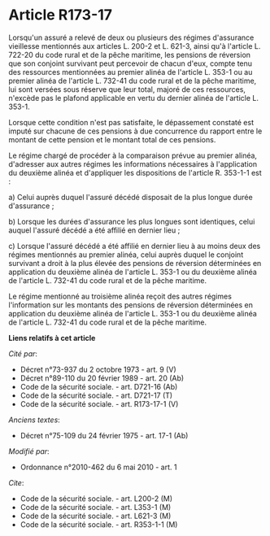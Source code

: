 # Article R173-17

Lorsqu'un assuré a relevé de deux ou plusieurs des régimes d'assurance vieillesse mentionnés aux articles L. 200-2 et L.
621-3, ainsi qu'à l'article L. 722-20 du code rural et de la pêche maritime, les pensions de réversion que son conjoint
survivant peut percevoir de chacun d'eux, compte tenu des ressources mentionnées au premier alinéa de l'article L. 353-1 ou
au premier alinéa de l'article L. 732-41 du code rural et de la pêche maritime, lui sont versées sous réserve que leur total,
majoré de ces ressources, n'excède pas le plafond applicable en vertu du dernier alinéa de l'article L. 353-1.

Lorsque cette condition n'est pas satisfaite, le dépassement constaté est imputé sur chacune de ces pensions à due
concurrence du rapport entre le montant de cette pension et le montant total de ces pensions.

Le régime chargé de procéder à la comparaison prévue au premier alinéa, d'adresser aux autres régimes les informations
nécessaires à l'application du deuxième alinéa et d'appliquer les dispositions de l'article R. 353-1-1 est :

a) Celui auprès duquel l'assuré décédé disposait de la plus longue durée d'assurance ;

b) Lorsque les durées d'assurance les plus longues sont identiques, celui auquel l'assuré décédé a été affilié en dernier
lieu ;

c) Lorsque l'assuré décédé a été affilié en dernier lieu à au moins deux des régimes mentionnés au premier alinéa, celui
auprès duquel le conjoint survivant a droit à la plus élevée des pensions de réversion déterminées en application du deuxième
alinéa de l'article L. 353-1 ou du deuxième alinéa de l'article L. 732-41 du code rural et de la pêche maritime.

Le régime mentionné au troisième alinéa reçoit des autres régimes l'information sur les montants des pensions de réversion
déterminées en application du deuxième alinéa de l'article L. 353-1 ou du deuxième alinéa de l'article L. 732-41 du code
rural et de la pêche maritime.

**Liens relatifs à cet article**

_Cité par_:

  - Décret n°73-937 du 2 octobre 1973 - art. 9 (V)
  - Décret n°89-110 du 20 février 1989 - art. 20 (Ab)
  - Code de la sécurité sociale. - art. D721-16 (Ab)
  - Code de la sécurité sociale. - art. D721-17 (T)
  - Code de la sécurité sociale. - art. R173-17-1 (V)

_Anciens textes_:

  - Décret n°75-109 du 24 février 1975 - art. 17-1 (Ab)

_Modifié par_:

  - Ordonnance n°2010-462 du 6 mai 2010 - art. 1

_Cite_:

  - Code de la sécurité sociale. - art. L200-2 (M)
  - Code de la sécurité sociale. - art. L353-1 (M)
  - Code de la sécurité sociale. - art. L621-3 (M)
  - Code de la sécurité sociale. - art. R353-1-1 (M)
